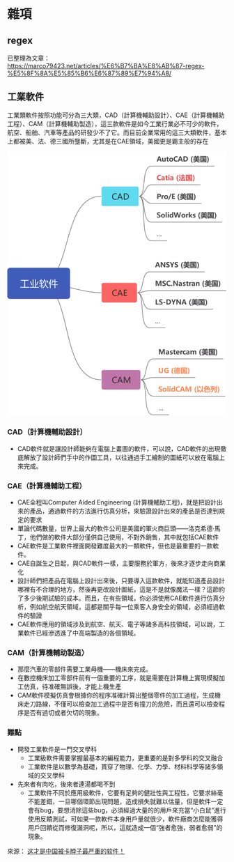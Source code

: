 # 雜項

## regex

已整理為文章： https://marco79423.net/articles/%E6%B7%BA%E8%AB%87-regex-%E5%8F%8A%E5%85%B6%E6%87%89%E7%94%A8/

## 工業軟件

工業類軟件按照功能可分為三大類，CAD（計算機輔助設計）、CAE（計算機輔助工程）、CAM（計算機輔助製造），這三款軟件是如今工業行業必不可少的軟件，航空、船舶、汽車等產品的研發少不了它。而目前企業常用的這三大類軟件，基本上都被美、法、德三國所壟斷，尤其是在CAE領域，美國更是霸主般的存在

![工業軟件分類](./images/工業軟件分類.webp)

### CAD（計算機輔助設計）

* CAD軟件就是讓設計師能夠在電腦上畫圖的軟件，可以說，CAD軟件的出現徹底解放了設計師們手中的作圖工具，以往通過手工繪制的圖紙可以放在電腦上來完成。

### CAE（計算機輔助工程）
   
* CAE全程叫Computer Aided Engineering (計算機輔助工程)，就是把設計出來的產品，通過軟件的方法進行仿真分析，來驗證設計出來的產品是否達到規定的要求
* 單論代碼數量，世界上最大的軟件公司是美國的軍火商巨頭——洛克希德·馬丁，他們做的軟件大部分僅供自己使用，不對外銷售，其中就包括CAE軟件
* CAE軟件是工業軟件裡面開發難度最大的一類軟件，但也是最重要的一款軟件。
* CAE自誕生之日起，與CAD軟件一樣，主要服務於軍方，後來才逐步走向商業化
* 設計師們把產品在電腦上設計出來後，只要導入這款軟件，就能知道產品設計哪裡有不合理的地方，然後再更改設計圖紙，這是不是就像魔法一樣？這節約了多少後期試驗的成本。而且，在有些領域，你必須使用CAE軟件進行仿真分析，例如航空航天領域，這都是關乎每一位乘客人身安全的領域，必須經過軟件的驗證
* CAE軟件應用的領域涉及到航空、航天、電子等諸多高科技領域，可以說，工業軟件已經滲透進了中高端製造的各個領域。

### CAM（計算機輔助製造）

* 那麼汽車的零部件需要工業母機——機床來完成。
* 在數控機床加工零部件前有一個重要的工序，就是需要在計算機上實現模擬加工仿真，待准確無誤後，才能上機生產
* CAM軟件模擬仿真會根據你的程序准確計算出整個零件的加工過程，生成機床走刀路線，不僅可以檢查加工過程中是否有撞刀的危險，而且還可以檢查程序是否有過切或者欠切的現象。

### 難點

* 開發工業軟件是一門交叉學科
    * 工業級軟件需要掌握最基本的編程能力，更重要的是對多學科的交叉融合
    * 工業軟件是以數學為基礎，貫穿了物理、化學、力學、材料科學等諸多領域的交叉學科
* 先來者有肉吃，後來者連湯都喝不到
    * 工業軟件不同於應用級軟件，它要有足夠的健壯性與工程性，它要求絲毫不能差錯，一旦哪個環節出現問題，造成損失就難以估量，但是軟件一定會有bug，要想消除這些bug，必須經過大量的的用戶來充當“小白鼠”進行使用反饋測試，可如果一款軟件本身用戶量就很少，軟件廠商怎麼能獲得用戶回饋從而修復漏洞呢，所以，這就造成一個“強者愈強，弱者愈弱”的現象。

來源： [这才是中国被卡脖子最严重的软件！](https://mp.weixin.qq.com/s/u7jBite9x3RFFn7q7ICHTQ)